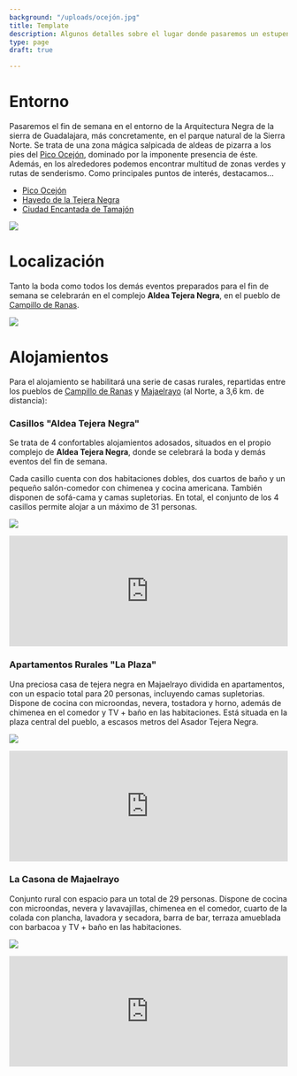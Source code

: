 ```yaml
---
background: "/uploads/ocejón.jpg"
title: Template
description: Algunos detalles sobre el lugar donde pasaremos un estupendo fin de semana
type: page
draft: true

---
```

# Entorno

Pasaremos el fin de semana en el entorno de la Arquitectura Negra de la sierra de Guadalajara, más concretamente, en el parque natural de la Sierra Norte. Se trata de una zona mágica salpicada de aldeas de pizarra a los pies del [Pico Ocejón](https://es.wikipedia.org/wiki/Pico_Ocej%C3%B3n), dominado por la imponente presencia de éste. Además, en los alrededores podemos encontrar multitud de zonas verdes y rutas de senderismo. Como principales puntos de interés, destacamos...

* [Pico Ocejón](https://es.wikipedia.org/wiki/Pico_Ocej%C3%B3n)
* [Hayedo de la Tejera Negra](https://es.wikipedia.org/wiki/Hayedo_de_Tejera_Negra)
* [Ciudad Encantada de Tamajón](https://es.wikipedia.org/wiki/Ciudad_Encantada_de_Tamaj%C3%B3n)

![](/uploads/hayedo-de-tejera-negra.jpg)

# Localización

Tanto la boda como todos los demás eventos preparados para el fin de semana se celebrarán en el complejo **Aldea Tejera Negra**, en el pueblo de [Campillo de Ranas](https://es.wikipedia.org/wiki/Campillo_de_Ranas).

![](/uploads/ATN1.jpg)

# Alojamientos

Para el alojamiento se habilitará una serie de casas rurales, repartidas entre los pueblos de [Campillo de Ranas](https://es.wikipedia.org/wiki/Campillo_de_Ranas) y [Majaelrayo](https://es.wikipedia.org/wiki/Majaelrayo) (al Norte, a 3,6 km. de distancia):

### Casillos "Aldea Tejera Negra"

Se trata de 4 confortables alojamientos adosados, situados en el propio complejo de **Aldea Tejera Negra**, donde se celebrará la boda y demás eventos del fin de semana.

Cada casillo cuenta con dos habitaciones dobles, dos cuartos de baño y un pequeño salón-comedor con chimenea y cocina americana. También disponen de sofá-cama y camas supletorias. En total, el conjunto de los 4 casillos permite alojar a un máximo de 31 personas.

![](/uploads/Casillos.jpg)

<iframe src="https://www.google.com/maps/embed?pb=!1m18!1m12!1m3!1d3007.142126844911!2d-3.3160160845834983!3d41.08774117929282!2m3!1f0!2f0!3f0!3m2!1i1024!2i768!4f13.1!3m3!1m2!1s0xd438ef2903d25c9%3A0x65e84e2d3d555d09!2sAldea+Tejera+Negra!5e0!3m2!1ses!2ses!4v1545846692470" width="800" height="200" frameborder="0" style="border:0;width:100%;" allowfullscreen></iframe>

### Apartamentos Rurales "La Plaza"

Una preciosa casa de tejera negra en Majaelrayo dividida en apartamentos, con un espacio total para 20 personas, incluyendo camas supletorias. Dispone de cocina con microondas, nevera, tostadora y horno, además de chimenea en el comedor y TV + baño en las habitaciones. Está situada en la plaza central del pueblo, a escasos metros del Asador Tejera Negra.

![](/uploads/alojamiento-tejera-atardecer.jpg)

<iframe src="https://www.google.com/maps/embed?pb=!1m18!1m12!1m3!1d48705.08544409814!2d-5.892597720898437!3d40.274243200000015!2m3!1f0!2f0!3f0!3m2!1i1024!2i768!4f13.1!3m3!1m2!1s0xd3e4f02eaa2f443%3A0x5794e6ee7bd12191!2sApartamentos+Rurales+La+Plaza!5e0!3m2!1ses!2ses!4v1545847043340" width="800" height="200" frameborder="0" style="border:0;width:100%;" allowfullscreen></iframe>

### La Casona de Majaelrayo

Conjunto rural con espacio para un total de 29 personas. Dispone de cocina con microondas, nevera y lavavajillas, chimenea en el comedor, cuarto de la colada con plancha, lavadora y secadora, barra de bar, terraza amueblada con barbacoa y TV + baño en las habitaciones.

![](/uploads/Salon_Casona.jpg)

<iframe src="https://www.google.com/maps/embed?pb=!1m18!1m12!1m3!1d3006.002476674337!2d-3.304232685031582!3d41.11263697929033!2m3!1f0!2f0!3f0!3m2!1i1024!2i768!4f13.1!3m3!1m2!1s0xd438e558e108237%3A0x81d1326166723e87!2sCasona+de+Majaelrayo!5e0!3m2!1ses!2ses!4v1545847518817" width="800" height="200" frameborder="0" style="border:0;width:100%;" allowfullscreen></iframe>